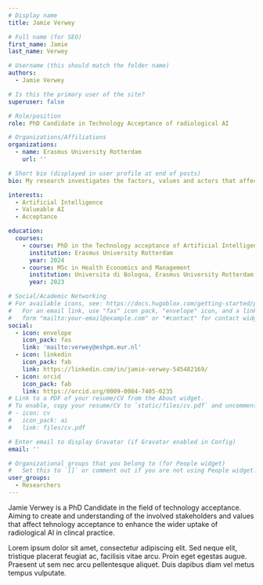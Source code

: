 ```yaml
---
# Display name
title: Jamie Verwey

# Full name (for SEO)
first_name: Jamie 
last_name: Verwey

# Username (this should match the folder name)
authors:
  - Jamie Verwey

# Is this the primary user of the site?
superuser: false

# Role/position
role: PhD Candidate in Technology Acceptance of radiological AI

# Organizations/Affiliations
organizations:
  - name: Erasmus University Rotterdam
    url: ''

# Short bio (displayed in user profile at end of posts)
bio: My research investigates the factors, values and actors that affect the acceptance of radiological AI.

interests:
  - Artificial Intelligence
  - Valueable AI
  - Acceptance

education:
  courses:
    - course: PhD in the Technology acceptance of Artificial Intelligence
      institution: Erasmus University Rotterdam
      year: 2024
    - course: MSc in Health Economics and Management 
      institution: Universita di Bologna, Erasmus University Rotterdam, MCI Innsbruck, Universitetet i Oslo
      year: 2023

# Social/Academic Networking
# For available icons, see: https://docs.hugoblox.com/getting-started/page-builder/#icons
#   For an email link, use "fas" icon pack, "envelope" icon, and a link in the
#   form "mailto:your-email@example.com" or "#contact" for contact widget.
social:
  - icon: envelope
    icon_pack: fas
    link: 'mailto:verwey@eshpm.eur.nl'
  - icon: linkedin
    icon_pack: fab
    link: https://linkedin.com/in/jamie-verwey-545482169/ 
  - icon: orcid
    icon_pack: fab
    link: https://orcid.org/0009-0004-7405-0235
# Link to a PDF of your resume/CV from the About widget.
# To enable, copy your resume/CV to `static/files/cv.pdf` and uncomment the lines below.
# - icon: cv
#   icon_pack: ai
#   link: files/cv.pdf

# Enter email to display Gravatar (if Gravatar enabled in Config)
email: ''

# Organizational groups that you belong to (for People widget)
#   Set this to `[]` or comment out if you are not using People widget.
user_groups:
  - Researchers
---
```


Jamie Verwey is a PhD Candidate in the field of technology acceptance. Aiming to create and understanding of the involved stakeholders and values that affect tehnology acceptance to enhance the wider uptake of radiological AI in clincal practice. 

Lorem ipsum dolor sit amet, consectetur adipiscing elit. Sed neque elit, tristique placerat feugiat ac, facilisis vitae arcu. Proin eget egestas augue. Praesent ut sem nec arcu pellentesque aliquet. Duis dapibus diam vel metus tempus vulputate.

